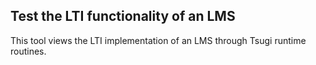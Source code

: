 
Test the LTI functionality of an LMS
------------------------------------

This tool views the LTI implementation of an LMS through Tsugi runtime routines.



